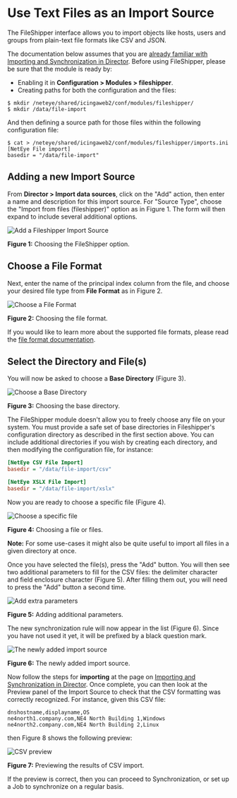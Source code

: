 # <a id="ImportSource"></a> Use Text Files as an Import Source

The FileShipper interface allows you to import objects like hosts, users and groups from plain-text
file formats like CSV and JSON.

The documentation below assumes that you are [already familiar with Importing and Synchronization
in Director](/neteye/doc/icingaweb/chapter/automated-import).  Before using FileShipper, please be
sure that the module is ready by:

* Enabling it in **Configuration > Modules > fileshipper**.
* Creating paths for both the configuration and the files:
```
$ mkdir /neteye/shared/icingaweb2/conf/modules/fileshipper/
$ mkdir /data/file-import
```
And then defining a source path for those files within the following configuration file:
```
$ cat > /neteye/shared/icingaweb2/conf/modules/fileshipper/imports.ini
[NetEye File import]
basedir = "/data/file-import"
```



## <a id="fileshipper-import-source-add"></a>Adding a new Import Source

From **Director > Import data sources**, click on the "Add" action, then enter a name and description
for this import source.  For "Source Type", choose the "Import from files (fileshipper)" option as in
Figure 1.  The form will then expand to include several additional options.

![Add a Fileshipper Import Source](screenshot/fileshipper-import02.png)

**Figure 1:**  Choosing the FileShipper option.



## <a id="fileshipper-format"></a>Choose a File Format

Next, enter the name of the principal index column from the file, and choose your desired file type
from **File Format** as in Figure 2.

![Choose a File Format](screenshot/fileshipper-import03.png)

**Figure 2:**  Choosing the file format.

If you would like to learn more about the supported file formats, please read the
[file format documentation](11-FileFormats.md#fileshipper-file-formats).



## <a id="fileshipper-file"></a>Select the Directory and File(s)

You will now be asked to choose a **Base Directory** (Figure 3).

![Choose a Base Directory](screenshot/fileshipper-import04.png)

**Figure 3:**  Choosing the base directory.

The FileShipper module doesn't allow you to freely choose any file on your system.  You must
provide a safe set of base directories in Fileshipper's configuration directory as described
in the first section above.  You can include additional directories if you wish by creating
each directory, and then modifying the configuration file, for instance:

```ini
[NetEye CSV File Import]
basedir = "/data/file-import/csv"

[NetEye XSLX File Import]
basedir = "/data/file-import/xslx"
```

Now you are ready to choose a specific file (Figure 4).

![Choose a specific file](screenshot/fileshipper-import05.png)

**Figure 4:**  Choosing a file or files.

**Note:** For some use-cases it might also be quite useful to import all files in a given
directory at once.

Once you have selected the file(s), press the "Add" button.  You will then see two additional
parameters to fill for the CSV files:  the delimiter character and field enclosure character
(Figure 5).  After filling them out, you will need to press the "Add" button a second time.

![Add extra parameters](screenshot/fileshipper-import06.png)

**Figure 5:**  Adding additional parameters.

The new synchronization rule will now appear in the list (Figure 6).  Since you have not
used it yet, it will be prefixed by a black question mark.

![The newly added import source](screenshot/fileshipper-import07.png)

**Figure 6:**  The newly added import source.

Now follow the steps for **importing** at the page on
[Importing and Synchronization in Director](/neteye/doc/icingaweb/chapter/automated-import).
Once complete, you can then look at the Preview panel of the Import Source to check that
the CSV formatting was correctly recognized.  For instance, given this CSV file:

```
dnshostname,displayname,OS
ne4north1.company.com,NE4 North Building 1,Windows
ne4north2.company.com,NE4 North Building 2,Linux
```

then Figure 8 shows the following preview:

![CSV preview](screenshot/fileshipper-import08.png)

**Figure 7:**  Previewing the results of CSV import.

If the preview is correct, then you can proceed to Synchronization, or set up a Job to
synchronize on a regular basis.
